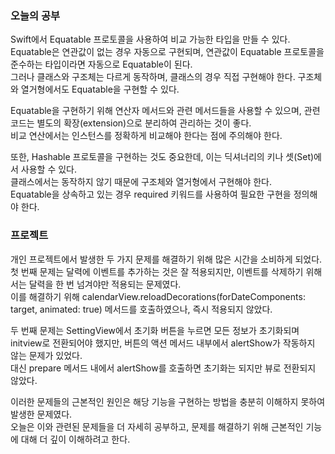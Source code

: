 ### 오늘의 공부

Swift에서 Equatable 프로토콜을 사용하여 비교 가능한 타입을 만들 수 있다.<br>
Equatable은 연관값이 없는 경우 자동으로 구현되며, 연관값이 Equatable 프로토콜을 준수하는 타입이라면 자동으로 Equatable이 된다.<br>
그러나 클래스와 구조체는 다르게 동작하며, 클래스의 경우 직접 구현해야 한다. 구조체와 열거형에서도 Equatable을 구현할 수 있다.<br>

Equatable을 구현하기 위해 연산자 메서드와 관련 메서드들을 사용할 수 있으며, 관련 코드는 별도의 확장(extension)으로 분리하여 관리하는 것이 좋다.<br>
비교 연산에서는 인스턴스를 정확하게 비교해야 한다는 점에 주의해야 한다.<br>

또한, Hashable 프로토콜을 구현하는 것도 중요한데, 이는 딕셔너리의 키나 셋(Set)에서 사용할 수 있다.<br>
클래스에서는 동작하지 않기 때문에 구조체와 열거형에서 구현해야 한다.<br>
Equatable을 상속하고 있는 경우 required 키워드를 사용하여 필요한 구현을 정의해야 한다.<br>

### 프로젝트

개인 프로젝트에서 발생한 두 가지 문제를 해결하기 위해 많은 시간을 소비하게 되었다.<br>
첫 번째 문제는 달력에 이벤트를 추가하는 것은 잘 적용되지만, 이벤트를 삭제하기 위해서는 달력을 한 번 넘겨야만 적용되는 문제였다.<br>
이를 해결하기 위해 calendarView.reloadDecorations(forDateComponents: target, animated: true) 메서드를 호출하였으나, 즉시 적용되지 않았다.<br>

두 번째 문제는 SettingView에서 초기화 버튼을 누르면 모든 정보가 초기화되며 initview로 전환되어야 했지만, 버튼의 액션 메서드 내부에서 alertShow가 작동하지 않는 문제가 있었다.<br>
대신 prepare 메서드 내에서 alertShow를 호출하면 초기화는 되지만 뷰로 전환되지 않았다.<br>

이러한 문제들의 근본적인 원인은 해당 기능을 구현하는 방법을 충분히 이해하지 못하여 발생한 문제였다.<br>
오늘은 이와 관련된 문제들을 더 자세히 공부하고, 문제를 해결하기 위해 근본적인 기능에 대해 더 깊이 이해하려고 한다.<br>
